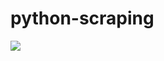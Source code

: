 # python-scraping

![](https://github.com/lbias/python-scraping/blob/master/30_reading_csv/30_reading_csv.png)
